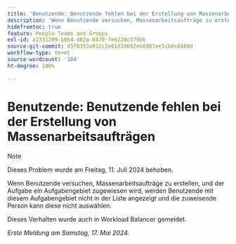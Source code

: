 ```yaml
---
title: 'Benutzende: Benutzende fehlen bei der Erstellung von Massenarbeitsaufträgen'
description: 'Wenn Benutzende versuchen, Massenarbeitsaufträge zu erstellen, und der Aufgabe ein Aufgabengebiet zugewiesen wird, werden Benutzende mit diesem Aufgabengebiet nicht in der Liste angezeigt und die zuweisende Person kann diese nicht auswählen. '
hidefromtoc: true
feature: People Teams and Groups
exl-id: a2331209-b8b4-402a-8478-7eb220c579bb
source-git-commit: d5f8353a912c2e61d19692ee8987ee1cb8c8489d
workflow-type: tm+mt
source-wordcount: '104'
ht-degree: 100%

---
```


# Benutzende: Benutzende fehlen bei der Erstellung von Massenarbeitsaufträgen

>[!NOTE]
>
>Dieses Problem wurde am Freitag, 11. Juli 2024 behoben.

Wenn Benutzende versuchen, Massenarbeitsaufträge zu erstellen, und der Aufgabe ein Aufgabengebiet zugewiesen wird, werden Benutzende mit diesem Aufgabengebiet nicht in der Liste angezeigt und die zuweisende Person kann diese nicht auswählen.

Dieses Verhalten wurde auch in Workload Balancer gemeldet.

_Erste Meldung am Samstag, 17. Mai 2024._
